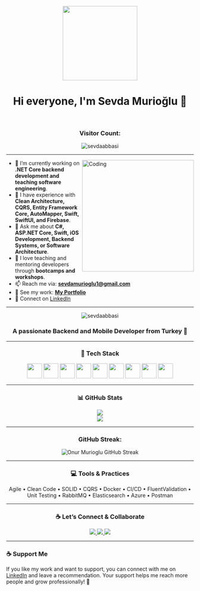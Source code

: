 <p align="center">
 <img src="https://media.giphy.com/media/hvRJCLFzcasrR4ia7z/giphy.gif" height="200" />  
</p>

<h1 align="center">Hi everyone, I'm Sevda Murioğlu 👋</h1>

<br>

<h3 align="center">Visitor Count:</h3>
<p align="center">
  <img src="https://komarev.com/ghpvc/?username=sevdaabbasi&label=Profile%20Views&color=blue&style=plastic" alt="sevdaabbasi" />
</p>


---

<img align="right" alt="Coding" width="300" src="https://media.giphy.com/media/LMcB8XospGZO8UQq87/giphy.gif" />

- 🔭 I’m currently working on **.NET Core backend development and teaching software engineering**.
- 🚀 I have experience with **Clean Architecture, CQRS, Entity Framework Core, AutoMapper, Swift, SwiftUI, and Firebase**.
- 💬 Ask me about **C#, ASP.NET Core, Swift, iOS Development, Backend Systems, or Software Architecture**.
- 🧠 I love teaching and mentoring developers through **bootcamps and workshops**.
- 📫 Reach me via: **[sevdamurioglu1@gmail.com](mailto:sevdamurioglu1@gmail.com)**
- 💼 See my work: **[My Portfolio](https://sevdaabbasi.github.io/myPortfolio/)**
- 🔗 Connect on [LinkedIn](https://www.linkedin.com/in/sevda-murio%C4%9Flu-4b00271b9/)

---

<p align="center">
  <img src="https://github-profile-trophy.vercel.app/?username=sevdaabbasi&theme=algolia" alt="sevdaabbasi" />
</p>

<h3 align="center">A passionate Backend and Mobile Developer from Turkey 🚀</h3>

---

<h3 align="center">🚀 Tech Stack</h3>
<p align="center">
  <img src="https://cdn.jsdelivr.net/gh/devicons/devicon/icons/csharp/csharp-original.svg" width="40" height="40"/>
  <img src="https://cdn.jsdelivr.net/gh/devicons/devicon/icons/dot-net/dot-net-original.svg" width="40" height="40"/>
  <img src="https://cdn.jsdelivr.net/gh/devicons/devicon/icons/swift/swift-original.svg" width="40" height="40"/>
  <img src="https://cdn.jsdelivr.net/gh/devicons/devicon/icons/javascript/javascript-original.svg" width="40" height="40"/>
  <img src="https://cdn.jsdelivr.net/gh/devicons/devicon/icons/python/python-original.svg" width="40" height="40"/>
  <img src="https://cdn.jsdelivr.net/gh/devicons/devicon/icons/postgresql/postgresql-original.svg" width="40" height="40"/>
  <img src="https://cdn.jsdelivr.net/gh/devicons/devicon/icons/docker/docker-original-wordmark.svg" width="40" height="40"/>
  <img src="https://cdn.jsdelivr.net/gh/devicons/devicon/icons/git/git-original.svg" width="40" height="40"/>
  <img src="https://cdn.jsdelivr.net/gh/devicons/devicon/icons/react/react-original.svg" width="40" height="40"/>
</p>

---

<h3 align="center">📊 GitHub Stats</h3>
<p align="center">
  <img src="https://github-readme-stats.vercel.app/api?username=sevdaabbasi&show_icons=true&theme=tokyonight" />
  <br/>
  <img src="https://github-readme-stats.vercel.app/api/top-langs/?username=sevdaabbasi&layout=compact&theme=tokyonight" />
</p>

---

<h3 align="center">GitHub Streak:</h3>
<p align="center">
  <img src="https://github-readme-streak-stats.herokuapp.com/?user=onurmurioglu&theme=radical" alt="Onur Murioglu GitHub Streak" />
</p>

---

<h3 align="center">💻 Tools & Practices</h3>
<p align="center">
  Agile • Clean Code • SOLID • CQRS • Docker • CI/CD • FluentValidation • Unit Testing • RabbitMQ • Elasticsearch • Azure • Postman
</p>

---

<h3 align="center">☕ Let’s Connect & Collaborate</h3>
<p align="center">
  <a href="https://www.linkedin.com/in/sevda-murio%C4%9Flu-4b00271b9/" target="blank">
    <img src="https://img.shields.io/badge/LinkedIn-Connect-blue?style=for-the-badge&logo=linkedin" />
  </a>
  <a href="mailto:sevdamurioglu1@gmail.com">
    <img src="https://img.shields.io/badge/Gmail-Email%20Me-red?style=for-the-badge&logo=gmail&logoColor=white" />
  </a>
  <a href="https://sevdaabbasi.github.io/myPortfolio/" target="_blank">
    <img src="https://img.shields.io/badge/Portfolio-My%20Work-blueviolet?style=for-the-badge&logo=google-chrome" />
  </a>
</p>

---

### ☕ Support Me

If you like my work and want to support, you can connect with me on [LinkedIn](https://www.linkedin.com/in/sevda-abbasi-4b00271b9/) and leave a recommendation. Your support helps me reach more people and grow professionally! 🚀
